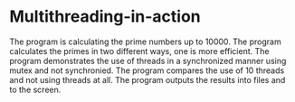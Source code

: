 # Multithreading-in-action
The program is calculating the prime numbers up to 10000.
The program calculates the primes in two different ways, one is more efficient.
The program demonstrates the use of threads in a synchronized manner using mutex and not synchronied.
The program compares the use of 10 threads and not using threads at all.
The program outputs the results into files and to the screen.
